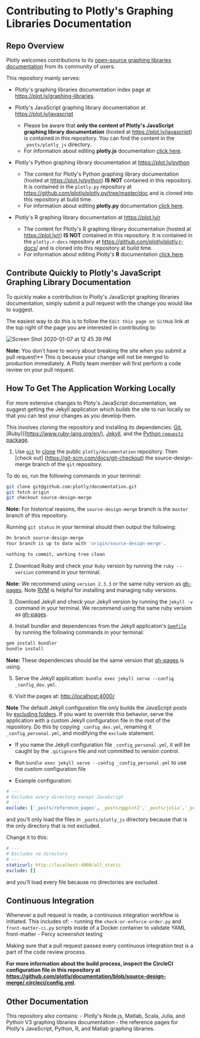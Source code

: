 # Contributing to Plotly's Graphing Libraries Documentation

## Repo Overview

Plotly welcomes contributions to its [open-source graphing libraries documentation](https://plot.ly/graphing-libraries) from its community of users.

This repository mainly serves:
- Plotly's graphing libraries documentation index page at https://plot.ly/graphing-libraries. 

- Plotly's JavaScript graphing library documentation at https://plot.ly/javascript
    - Please be aware that **only the content of Plotly's JavaScript graphing library documentation** (hosted at https://plot.ly/javascript) is contained in this repository. You can find the content in the `_posts/plotly_js` directory. 
    - For information about editing **plotly.js** documentation [click here](https://github.com/plotly/documentation/blob/readme-updates/_posts/plotly_js/README.md).

- Plotly's Python graphing library documentation at https://plot.ly/python
    - The content for Plotly's Python graphing library documentation (hosted at https://plot.ly/python) **IS NOT** contained in this repository. It is contained in the `plotly.py` repository at https://github.com/plotly/plotly.py/tree/master/doc and is cloned into this repository at build time. 
    - For information about editing **plotly.py** documentation [click here](https://github.com/plotly/plotly.py/blob/master/doc/README.md).

- Plotly's R graphing library documentation at https://plot.ly/r
    - The content for Plotly's R graphing library documentation (hosted at https://plot.ly/r) **IS NOT** contained in this repository. It is contained in the `plotly.r-docs` repository at https://github.com/plotly/plotly.r-docs/ and is cloned into this repository at build time.  
    - For information about editing Plotly's **R** documentation [click here](https://github.com/plotly/plotly.r-docs/blob/master/README.md).

## Contribute Quickly to Plotly's JavaScript Graphing Library Documentation
  
To quickly make a contribution to Plotly's JavaScript graphing libraries documentation, simply submit a pull request with the change you would like to suggest.

The easiest way to do this is to follow the `Edit this page on GitHub` link at the top right of the page you are interested in contributing to:

![Screen Shot 2020-01-07 at 12 45 39 PM](https://user-images.githubusercontent.com/1557650/71916356-bfe53800-314b-11ea-92b6-eb763037f6d5.png)

**Note:** You don't have to worry about breaking the site when you submit a pull request!** This is because your change will not be merged to production immediately. A Plotly team member will first perform a code review on your pull request. 

## How To Get The Application Working Locally

For more extensive changes to Ploty's JavaScript documentation, we suggest getting the Jekyll application which builds the site to run locally so that you can test your changes as you develop them. 

This involves cloning the repository and installing its dependencies: [Git](https://git-scm.com/), [Ruby]((https://www.ruby-lang.org/en/), [Jekyll](https://jekyllrb.com/), and the [Python `requests` package](https://pypi.org/project/requests/). 

1. Use [`git`](https://git-scm.com/) to [clone](https://git-scm.com/docs/git-clone) the public `plotly/documentation` repository. Then [check out] (https://git-scm.com/docs/git-checkout) the source-design-merge branch of the `git` repository.

To do so, run the following commands in your terminal:

```sh
git clone git@github.com:plotly/documentation.git
git fetch origin
git checkout source-design-merge
```

**Note:** For historical reasons, the `source-design-merge` branch is the `master` branch of this repository. 

Running `git status` in your terminal should then output the following:

```sh
On branch source-design-merge
Your branch is up to date with 'origin/source-design-merge'.

nothing to commit, working tree clean
```

2. Download Ruby and check your `Ruby` version by running the `ruby --version` command in your terminal. 

**Note:** We recommend using `version 2.3.3` or the same ruby version as [gh-pages](https://pages.github.com/versions/). Note [RVM](https://rvm.io/rvm/install) is helpful for installing and managing ruby versions.

3. Download Jekyll and check your Jekyll version by running the `jekyll -v` command in your terminal. We recommend using the same ruby version as [gh-pages](https://pages.github.com/versions/).

4. Install bundler and dependencies from the Jekyll applicaton's [`Gemfile`](https://github.com/plotly/documentation/blob/source-design-merge/Gemfile) by running the following commands in your terminal:

```sh
gem install bundler
bundle install
```

**Note:** These dependencies should be the same version that [gh-pages](https://pages.github.com/versions/) is using.

5. Serve the Jekyll application: `bundle exec jekyll serve --config _config_dev.yml`.

6. Visit the pages at: [http://localhost:4000/](http://localhost:4000)

**Note** The default Jekyll configuration file only builds the JavaScript posts by [excluding folders](https://jekyllrb.com/docs/configuration/options/). If you want to override this behavior, serve the application with a custom Jekyll configuration file in the root of the repository. Do this by copying `_config_dev.yml`, renaming it `_config_personal.yml`, and modifying the `exclude` statement. 

- If you name the Jekyll configuration file `_config_personal.yml`, it will be caught by the `.gitignore` file and not committed to version control. 
- Run `bundle exec jekyll serve --config _config_personal.yml` to use the custom configuration file

- Example configuration:
```yml
# ---
# Excludes every directory except JavaScript 
# ---
exclude: ['_posts/reference_pages', _posts/ggplot2','_posts/julia','_posts/matlab','_posts/node_js','_posts/r','_posts/python','_posts/python-v3','_posts/misc','_posts/dashboards',_posts/scala', '_posts/nodejs', 'node_modules']
```

and you'll only load the files in `_posts/plotly_js` directory because that is the only directory that is not excluded.

Change it to this:

```yml
# ---
# Excludes no directory 
# ---
staticurl: http://localhost:4000/all_static
exclude: []
```

and you'll load every file because no directories are excluded. 

## Continuous Integration

Whenever a pull request is made, a continuous integration workflow is initiated. This includes of:
    - running the `check-or-enforce-order.py` and `front-matter-ci.py` scripts inside of a Docker container to validate YAML front-matter
    - Percy screenshot testing

Making sure that a pull request passes every continuous integration test is a part of the code review process. 

**For more information about the build process, inspect the CircleCI configuration file in this repository at https://github.com/plotly/documentation/blob/source-design-merge/.circleci/config.yml.**

## Other Documentation

This repository also contains:
    - Plotly's Node.js, Matlab, Scala, Julia, and Python V3 graphing libraries documentation
    - the reference pages for Plotly's JavaScript, Python, R, and Matlab graphing libraries. 
